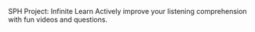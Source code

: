 SPH Project: Infinite Learn
Actively improve your listening comprehension with fun videos and questions.

<figure><img alt="" src="https://sph.ethz.ch/uploads/images/Infinity_Learn_Img_1.png"/></figure>

<figure><img alt="" src="https://sph.ethz.ch/uploads/images/Infinity_Learn_Img_2.png"/></figure>
